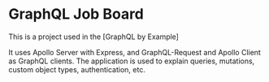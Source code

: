 # GraphQL Job Board

This is a project used in the [GraphQL by Example]

It uses Apollo Server with Express, and GraphQL-Request and Apollo Client as GraphQL clients. The application is used to explain queries, mutations, custom object types, authentication, etc.
